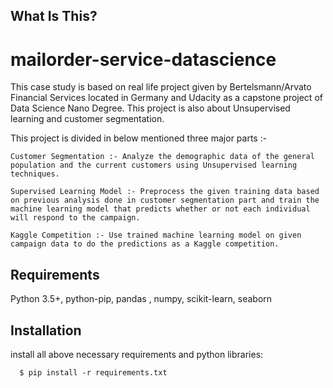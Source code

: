 
What Is This?
-------------

# mailorder-service-datascience

This case study is based on real life project given by Bertelsmann/Arvato Financial Services located in Germany and Udacity as a capstone project of Data Science Nano Degree. This project is also about Unsupervised learning and customer segmentation.

This project is divided in below mentioned three major parts :-

    Customer Segmentation :- Analyze the demographic data of the general population and the current customers using Unsupervised learning techniques.

    Supervised Learning Model :- Preprocess the given training data based on previous analysis done in customer segmentation part and train the machine learning model that predicts whether or not each individual will respond to the campaign.

    Kaggle Competition :- Use trained machine learning model on given campaign data to do the predictions as a Kaggle competition.

## Requirements

Python 3.5+, python-pip, pandas , numpy, scikit-learn, seaborn

## Installation 

install all above necessary requirements and python libraries:

      $ pip install -r requirements.txt